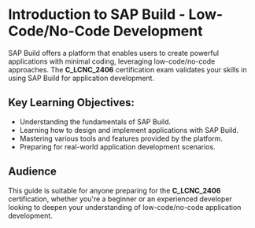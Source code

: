 # Introduction to SAP Build - Low-Code/No-Code Development

SAP Build offers a platform that enables users to create powerful applications with minimal coding, leveraging low-code/no-code approaches. The **C_LCNC_2406** certification exam validates your skills in using SAP Build for application development.

## Key Learning Objectives:
- Understanding the fundamentals of SAP Build.
- Learning how to design and implement applications with SAP Build.
- Mastering various tools and features provided by the platform.
- Preparing for real-world application development scenarios.

## Audience
This guide is suitable for anyone preparing for the **C_LCNC_2406** certification, whether you're a beginner or an experienced developer looking to deepen your understanding of low-code/no-code application development.
